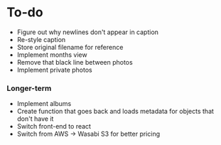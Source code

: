 
# To-do

- Figure out why newlines don't appear in caption
- Re-style caption
- Store original filename for reference
- Implement months view
- Remove that black line between photos
- Implement private photos

### Longer-term
- Implement albums
- Create function that goes back and loads metadata for objects that don't have it
- Switch front-end to react
- Switch from AWS -> Wasabi S3 for better pricing